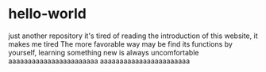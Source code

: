 # hello-world
just another repository
it's tired of reading the introduction of this website,
it makes me tired
The more favorable way may be find its functions by yourself,
learning something new is always uncomfortable
aaaaaaaaaaaaaaaaaaaaaaa
aaaaaaaaaaaaaaaaaaaaaaa
